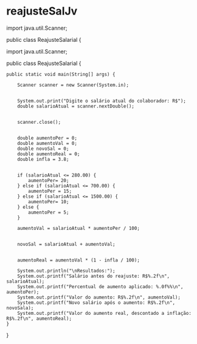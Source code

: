 # reajusteSalJv

import java.util.Scanner;

public class ReajusteSalarial {

   import java.util.Scanner;

public class ReajusteSalarial {

    public static void main(String[] args) {
       
        Scanner scanner = new Scanner(System.in);
        
        
        System.out.print("Digite o salário atual do colaborador: R$");
        double salarioAtual = scanner.nextDouble();
        
     
        scanner.close();
        
   
        double aumentoPer = 0;
        double aumentoVal = 0;
        double novoSal = 0;
        double aumentoReal = 0;
        double infla = 3.8;

        
        if (salarioAtual <= 280.00) {
            aumentoPer= 20;
        } else if (salarioAtual <= 700.00) {
            aumentoPer = 15;
        } else if (salarioAtual <= 1500.00) {
            aumentoPer= 10;
        } else {
            aumentoPer = 5;
        }

        aumentoVal = salarioAtual * aumentoPer / 100;
        
      
        novoSal = salarioAtual + aumentoVal;
        
      
        aumentoReal = aumentoVal * (1 - infla / 100);
        
        System.out.println("\nResultados:");
        System.out.printf("Salário antes do reajuste: R$%.2f\n", salarioAtual);
        System.out.printf("Percentual de aumento aplicado: %.0f%%\n", aumentoPer);
        System.out.printf("Valor do aumento: R$%.2f\n", aumentoVal);
        System.out.printf("Novo salário após o aumento: R$%.2f\n", novoSala);
        System.out.printf("Valor do aumento real, descontado a inflação: R$%.2f\n", aumentoReal);
    }
}
